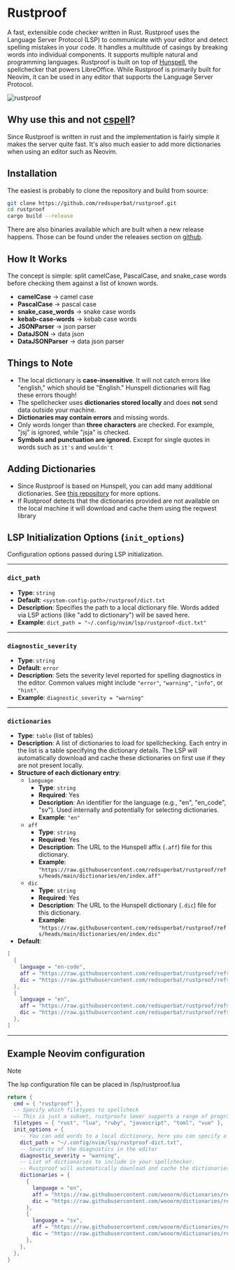 # Rustproof

A fast, extensible code checker written in Rust. Rustproof uses the Language Server Protocol (LSP) to communicate with your editor and detect spelling mistakes in your code. It handles a multitude of casings by breaking words into individual components. It supports multiple natural and programming languages. Rustproof is built on top of [Hunspell](https://hunspell.github.io/), the spellchecker that powers LibreOffice. While Rustproof is primarily built for Neovim, it can be used in any editor that supports the Language Server Protocol.

![rustproof](https://github.com/user-attachments/assets/ad313dcb-fac7-4df7-afbb-47f95ecf2e2f)

## Why use this and not [cspell](https://cspell.org/)?

Since Rustproof is written in rust and the implementation is fairly simple it makes the server quite fast. It's also much easier to add more dictionaries when using an editor such as Neovim.

## Installation

The easiest is probably to clone the repository and build from source:

```sh
git clone https://github.com/redsuperbat/rustproof.git
cd rustproof
cargo build --release
```

There are also binaries available which are built when a new release happens. Those can be found under the releases section on [github](https://github.com/redsuperbat/rustproof/releases).

## How It Works

The concept is simple: split camelCase, PascalCase, and snake_case words before checking them against a list of known words.

- **camelCase** → camel case
- **PascalCase** → pascal case
- **snake_case_words** → snake case words
- **kebab-case-words** → kebab case words
- **JSONParser** → json parser
- **DataJSON** → data json
- **DataJSONParser** → data json parser

## Things to Note

- The local dictionary is **case-insensitive**. It will not catch errors like "english," which should be "English." Hunspell dictionaries will flag these errors though!
- The spellchecker uses **dictionaries stored locally** and does **not** send data outside your machine.
- **Dictionaries may contain errors** and missing words.
- Only words longer than **three characters** are checked. For example, "jsj" is ignored, while "jsja" is checked.
- **Symbols and punctuation are ignored.** Except for single quotes in words such as `it's` and `wouldn't`

## Adding Dictionaries

- Since Rustproof is based on Hunspell, you can add many additional dictionaries. See [this repository](https://github.com/wooorm/dictionaries/tree/main/dictionaries) for more options.
- If Rustproof detects that the dictionaries provided are not available on the local machine it will download and cache them using the reqwest library

## LSP Initialization Options (`init_options`)

Configuration options passed during LSP initialization.

---

### `dict_path`

- **Type**: `string`
- **Default**: `<system-config-path>/rustproof/dict.txt`
- **Description**: Specifies the path to a local dictionary file. Words added via LSP actions (like "add to dictionary") will be saved here.
- **Example**: `dict_path = "~/.config/nvim/lsp/rustproof-dict.txt"`

---

### `diagnostic_severity`

- **Type**: `string`
- **Default**: `error`
- **Description**: Sets the severity level reported for spelling diagnostics in the editor. Common values might include `"error"`, `"warning"`, `"info"`, or `"hint"`.
- **Example**: `diagnostic_severity = "warning"`

---

### `dictionaries`

- **Type**: `table` (list of tables)
- **Description**: A list of dictionaries to load for spellchecking. Each entry in the list is a table specifying the dictionary details. The LSP will automatically download and cache these dictionaries on first use if they are not present locally.
- **Structure of each dictionary entry**:
  - `language`
    - **Type**: `string`
    - **Required**: Yes
    - **Description**: An identifier for the language (e.g., "en", "en_code", "sv"). Used internally and potentially for selecting dictionaries.
    - **Example**: `"en"`
  - `aff`
    - **Type**: `string`
    - **Required**: Yes
    - **Description**: The URL to the Hunspell affix (`.aff`) file for this dictionary.
    - **Example**: `"https://raw.githubusercontent.com/redsuperbat/rustproof/refs/heads/main/dictionaries/en/index.aff"`
  - `dic`
    - **Type**: `string`
    - **Required**: Yes
    - **Description**: The URL to the Hunspell dictionary (`.dic`) file for this dictionary.
    - **Example**: `"https://raw.githubusercontent.com/redsuperbat/rustproof/refs/heads/main/dictionaries/en/index.dic"`
- **Default**:

```lua
[
  {
    language = "en-code",
    aff = "https://raw.githubusercontent.com/redsuperbat/rustproof/refs/heads/main/dictionaries/en-code/index.aff",
    dic = "https://raw.githubusercontent.com/redsuperbat/rustproof/refs/heads/main/dictionaries/en-code/index.dic",
  },
  {
    language = "en",
    aff = "https://raw.githubusercontent.com/redsuperbat/rustproof/refs/heads/main/dictionaries/en/index.aff",
    dic = "https://raw.githubusercontent.com/redsuperbat/rustproof/refs/heads/main/dictionaries/en/index.dic",
  },
]
```

---

## Example Neovim configuration

> [!NOTE]
> The lsp configuration file can be placed in /lsp/rustproof.lua

```lua
return {
  cmd = { "rustproof" },
  -- Specify which filetypes to spellcheck
  -- This is just a subset, rustproofs lexer supports a range of programming languages
  filetypes = { "rust", "lua", "ruby", "javascript", "toml", "vue" },
  init_options = {
    -- You can add words to a local dictionary, here you can specify a path for that dictionary
    dict_path = "~/.config/nvim/lsp/rustproof-dict.txt",
    -- Severity of the diagnostics in the editor
    diagnostic_severity = "warning",
    -- List of dictionaries to include in your spellchecker.
    -- Rustproof will automatically download and cache the dictionaries when you first start the lsp
    dictionaries = {
      {
        language = "en",
        aff = "https://raw.githubusercontent.com/wooorm/dictionaries/refs/heads/main/dictionaries/en/index.aff",
        dic = "https://raw.githubusercontent.com/wooorm/dictionaries/refs/heads/main/dictionaries/en/index.dic",
      },
      {
        language = "sv",
        aff = "https://raw.githubusercontent.com/wooorm/dictionaries/refs/heads/main/dictionaries/sv/index.aff",
        dic = "https://raw.githubusercontent.com/wooorm/dictionaries/refs/heads/main/dictionaries/sv/index.dic",
      },
    },
  },
}
```
